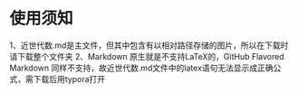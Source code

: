 # 使用须知
1、近世代数.md是主文件，但其中包含有以相对路径存储的图片，所以在下载时请下载整个文件夹
2、Markdown 原生就是不支持LaTeX的，GitHub Flavored Markdown 同样不支持，故近世代数.md文件中的latex语句无法显示成正确公式，需下载后用typora打开
